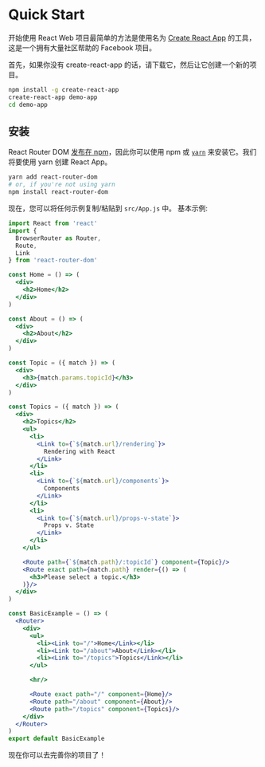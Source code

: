 # Quick Start


开始使用 React Web 项目最简单的方法是使用名为 [Create React App][crapp] 的工具，这是一个拥有大量社区帮助的 Facebook 项目。

首先，如果你没有 create-react-app 的话，请下载它，然后让它创建一个新的项目。

```sh
npm install -g create-react-app
create-react-app demo-app
cd demo-app
```

## 安装

React Router DOM [发布在 npm](https://npm.im/react-router-dom)，因此你可以使用 npm 或 [`yarn`](https://yarnpkg.com) 来安装它。我们将要使用 yarn 创建 React App。

```sh
yarn add react-router-dom
# or, if you're not using yarn
npm install react-router-dom
```

现在，您可以将任何示例复制/粘贴到 `src/App.js` 中。
基本示例:

```jsx
import React from 'react'
import {
  BrowserRouter as Router,
  Route,
  Link
} from 'react-router-dom'

const Home = () => (
  <div>
    <h2>Home</h2>
  </div>
)

const About = () => (
  <div>
    <h2>About</h2>
  </div>
)

const Topic = ({ match }) => (
  <div>
    <h3>{match.params.topicId}</h3>
  </div>
)

const Topics = ({ match }) => (
  <div>
    <h2>Topics</h2>
    <ul>
      <li>
        <Link to={`${match.url}/rendering`}>
          Rendering with React
        </Link>
      </li>
      <li>
        <Link to={`${match.url}/components`}>
          Components
        </Link>
      </li>
      <li>
        <Link to={`${match.url}/props-v-state`}>
          Props v. State
        </Link>
      </li>
    </ul>

    <Route path={`${match.path}/:topicId`} component={Topic}/>
    <Route exact path={match.path} render={() => (
      <h3>Please select a topic.</h3>
    )}/>
  </div>
)

const BasicExample = () => (
  <Router>
    <div>
      <ul>
        <li><Link to="/">Home</Link></li>
        <li><Link to="/about">About</Link></li>
        <li><Link to="/topics">Topics</Link></li>
      </ul>

      <hr/>

      <Route exact path="/" component={Home}/>
      <Route path="/about" component={About}/>
      <Route path="/topics" component={Topics}/>
    </div>
  </Router>
)
export default BasicExample
```

现在你可以去完善你的项目了！

[crapp]:https://github.com/facebookincubator/create-react-app
